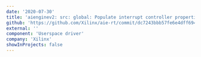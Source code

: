 ```yaml
---
date: '2020-07-30'
title: 'aienginev2: src: global: Populate interrupt controller properties for AIEML'
github: 'https://github.com/Xilinx/aie-rt/commit/dc7243bbb57fe6e4dff69448f6c95ecc46e7b17f'
external: ''
component: 'Userspace driver'
company: 'Xilinx'
showInProjects: false
---
```

